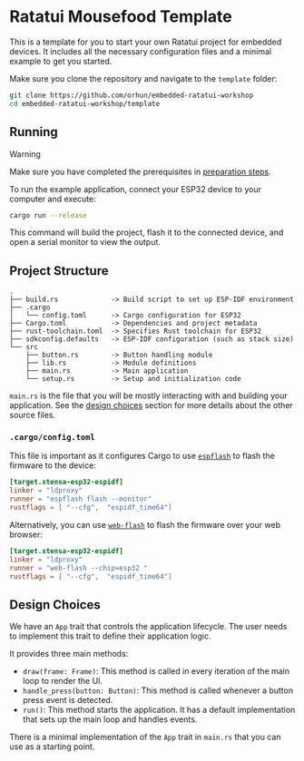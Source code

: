 # Ratatui Mousefood Template

This is a template for you to start your own Ratatui project for embedded devices.
It includes all the necessary configuration files and a minimal example to get you started.

Make sure you clone the repository and navigate to the `template` folder:

```bash
git clone https://github.com/orhun/embedded-ratatui-workshop
cd embedded-ratatui-workshop/template
```

## Running

> [!WARNING]
> Make sure you have completed the prerequisites in [preparation steps](../PREPARATION.md).

To run the example application, connect your ESP32 device to your computer and execute:

```bash
cargo run --release
```

This command will build the project, flash it to the connected device, and open a serial monitor to view the output.

## Project Structure

```
.
├── build.rs             -> Build script to set up ESP-IDF environment
├── .cargo
│   └── config.toml      -> Cargo configuration for ESP32
├── Cargo.toml           -> Dependencies and project metadata
├── rust-toolchain.toml  -> Specifies Rust toolchain for ESP32
├── sdkconfig.defaults   -> ESP-IDF configuration (such as stack size)
└── src
    ├── button.rs        -> Button handling module
    ├── lib.rs           -> Module definitions
    ├── main.rs          -> Main application
    └── setup.rs         -> Setup and initialization code
```

`main.rs` is the file that you will be mostly interacting with and building your application. See the [design choices](#design-choices) section for more details about the other source files.

### `.cargo/config.toml`

This file is important as it configures Cargo to use [`espflash`](https://github.com/esp-rs/espflash) to flash the firmware to the device:

```toml
[target.xtensa-esp32-espidf]
linker = "ldproxy"
runner = "espflash flash --monitor"
rustflags = [ "--cfg",  "espidf_time64"]
```

Alternatively, you can use [`web-flash`](https://github.com/esp-rs/esp-web-flash-server) to flash the firmware over your web browser:

```toml
[target.xtensa-esp32-espidf]
linker = "ldproxy"
runner = "web-flash --chip=esp32 "
rustflags = [ "--cfg",  "espidf_time64"]
```

## Design Choices

We have an `App` trait that controls the application lifecycle. The user needs to implement this trait to define their application logic.

It provides three main methods:

- `draw(frame: Frame)`: This method is called in every iteration of the main loop to render the UI.
- `handle_press(button: Button)`: This method is called whenever a button press event is detected.
- `run()`: This method starts the application. It has a default implementation that sets up the main loop and handles events.

There is a minimal implementation of the `App` trait in `main.rs` that you can use as a starting point.
